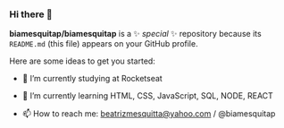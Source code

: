 ### Hi there 👋

**biamesquitap/biamesquitap** is a ✨ _special_ ✨ repository because its `README.md` (this file) appears on your GitHub profile.

Here are some ideas to get you started:

- 🔭 I’m currently studying at Rocketseat
 
- 🌱 I’m currently learning HTML, CSS, JavaScript, SQL, NODE, REACT

- 📫 How to reach me: beatrizmesquitta@yahoo.com / @biamesquitap


